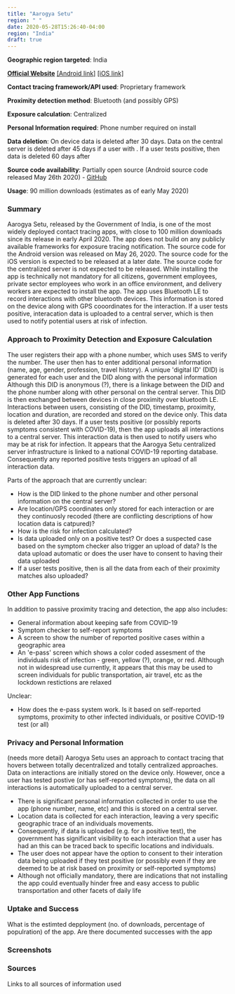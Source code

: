 ```yaml
---
title: "Aarogya Setu"
region: " "
date: 2020-05-28T15:26:40-04:00
region: "India"
draft: true
---
```


**Geographic region targeted**: India

**[Official Website](https://www.mygov.in/aarogya-setu-app/)** [[Android link]](https://play.google.com/store/apps/details?id=nic.goi.aarogyasetu) [[iOS link]](https://apps.apple.com/in/app/aarogyasetu/id1505825357)

**Contact tracing framework/API used**: Proprietary framework

**Proximity detection method**: Bluetooth (and possibly GPS)

**Exposure calculation**: Centralized

**Personal Information required**: Phone number required on install

**Data deletion**: On device data is deleted after 30 days. Data on the central server is deleted after 45 days if a user with . If a user tests positive, then data is deleted 60 days after 

**Source code availability**: Partially open source (Android source code released May 26th 2020) - [GitHub](https://github.com/nic-delhi/AarogyaSetu_Android)

**Usage**: 90 million downloads (estimates as of early May 2020) 

### Summary
Aarogya Setu, released by the Government of India, is one of the most widely deployed contact tracing apps, with close to 100 million downloads since its release in early April 2020. The app does not build on any publicly available frameworks for exposure tracing notification. The source code for the Android version was released on May 26, 2020. The source code for the iOS version is expected to be released at a later date. The source code for the centralized server is not expected to be released. While installing the app is technically not mandatory for all citizens, government employees, private sector employees who work in an office environment, and delivery workers are expected to install the app. The app  uses Bluetooth LE to record interactions with other bluetooth devices. This information is stored on the device along with GPS cooordinates for the interaction. If a user tests positive, interacation data is uploaded to a central server, which is then used to notify potential users at risk of infection. 

### Approach to Proximity Detection and Exposure Calculation
The user registers their app with a phone number, which uses SMS to verify the number. The user then has to enter additional personal information (name, age, gender, profession, travel history). A unique 'digital ID' (DID) is generated for each user and the DID along with the personal information Although this DID is anonymous (?), there is a linkage between the DID and the phone number along with other personal on the central server. This DID is then exchanged between devices in close proximity over bluetooth LE. Interactions between users, consisting of the DID, timestamp, proximity, location and duration, are recorded and stored on the device only. This data is deleted after 30 days. If a user tests positive (or possibly reports symptoms consistent with COVID-19), then the app uploads all interactions to a central server. This interaction data is then used to notify users who may be at risk for infection. It appears that the Aarogya Setu centralized server infrastructure is linked to a national COVID-19 reporting database. Consequently any reported positive tests triggers an upload of all interaction data. 


Parts of the approach that are currently unclear:
- How is the DID linked to the phone number and other personal information on the central server?
- Are location/GPS coordinates only stored for each interaction or are they continuosly recoded (there are conflicting descriptions of how location data is catpured)?
- How is the risk for infection calculated?
- Is data uploaded only on a positive test? Or does a suspected case based on the symptom checker also trigger an upload of data? Is the data upload automatic or does the user have to consent to having their data uploaded
- If a user tests positive, then is all the data from each of their proximity matches also uploaded?


### Other App Functions
In addition to passive proximity tracing and detection, the app also includes:
- General information about keeping safe from COVID-19
- Symptom checker to self-report symptoms
- A screen to show the number of reported positive cases within a geographic area 
- An 'e-pass' screen which shows a color coded assesment of the individuals risk of infection - green, yellow (?), orange, or red. Although not in widespread use currently, it appears that this may be used to screen individuals for public transportation, air travel, etc as the lockdown restictions are relaxed

Unclear:
- How does the e-pass system work. Is it based on self-reported symptoms, proximity to other infected individuals, or positive COVID-19 test (or all) 


### Privacy and Personal Information
(needs more detail)
Aarogya Setu uses an approach to contact tracing that hovers between totally decentralized and totally centralized approaches. Data on interactions are initially stored on the device only. However, once a user has tested postive (or has self-reported symptoms), the data on all interactions is automatically uploaded to a central server. 
- There is significant personal information collected in order to use the app (phone number, name, etc) and this is stored on a central server. 
- Location data is collected for each interaction, leaving a very specific geographic trace of an individuals movements.
- Consequently, if data is uploaded (e.g. for a positive test), the government has significant visibility to each interaction that a user has had an this can be traced back to specific locations and individuals.
- The user does not appear have the option to consent to their interation data being uploaded if they test positive (or possibly even if they are deemed to be at risk based on proximity or self-reported symptoms)
- Although not officially mandatory, there are indications that not installing the app could eventually hinder free and easy access to public transportation and other facets of daily life 

 

### Uptake and Success
What is the estimted depployment (no. of downloads, percentage of populration) of the app. Are there documented successes with the app


### Screenshots

### Sources
Links to all sources of information used


